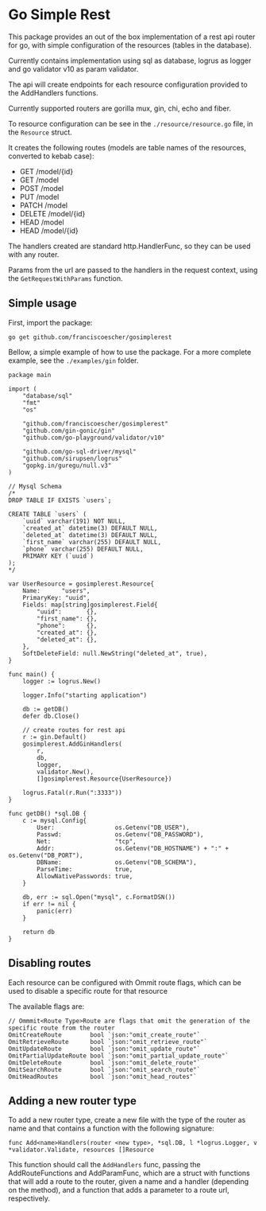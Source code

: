 # Go Simple Rest

This package provides an out of the box implementation of a rest api router for go, with simple configuration of the resources (tables in the database).

Currently contains implementation using sql as database, logrus as logger and go validator v10 as param validator.

The api will create endpoints for each resource configuration provided to the Add<Router>Handlers functions.

Currently supported routers are gorilla mux, gin, chi, echo and fiber.

To resource configuration can be see in the `./resource/resource.go` file, in the `Resource` struct.

It creates the following routes (models are table names of the resources, converted to kebab case):
- GET /model/{id}
- GET /model
- POST /model
- PUT /model
- PATCH /model
- DELETE /model/{id}
- HEAD /model
- HEAD /model/{id}
  
The handlers created are standard http.HandlerFunc, so they can be used with any router.

Params from the url are passed to the handlers in the request context, using the `GetRequestWithParams` function.

## Simple usage

First, import the package:

`go get github.com/franciscoescher/gosimplerest`

Bellow, a simple example of how to use the package. For a more complete example, see the `./examples/gin` folder.

```
package main

import (
	"database/sql"
	"fmt"
	"os"

	"github.com/franciscoescher/gosimplerest"
	"github.com/gin-gonic/gin"
	"github.com/go-playground/validator/v10"

	"github.com/go-sql-driver/mysql"
	"github.com/sirupsen/logrus"
	"gopkg.in/guregu/null.v3"
)

// Mysql Schema
/*
DROP TABLE IF EXISTS `users`;

CREATE TABLE `users` (
	`uuid` varchar(191) NOT NULL,
	`created_at` datetime(3) DEFAULT NULL,
	`deleted_at` datetime(3) DEFAULT NULL,
	`first_name` varchar(255) DEFAULT NULL,
	`phone` varchar(255) DEFAULT NULL,
	PRIMARY KEY (`uuid`)
);
*/

var UserResource = gosimplerest.Resource{
	Name:      "users",
	PrimaryKey: "uuid",
	Fields: map[string]gosimplerest.Field{
		"uuid":       {},
		"first_name": {},
		"phone":      {},
		"created_at": {},
		"deleted_at": {},
	},
	SoftDeleteField: null.NewString("deleted_at", true),
}

func main() {
	logger := logrus.New()

	logger.Info("starting application")

	db := getDB()
	defer db.Close()

	// create routes for rest api
	r := gin.Default()
	gosimplerest.AddGinHandlers(
		r,
		db,
		logger,
		validator.New(),
		[]gosimplerest.Resource{UserResource})

	logrus.Fatal(r.Run(":3333"))
}

func getDB() *sql.DB {
	c := mysql.Config{
		User:                 os.Getenv("DB_USER"),
		Passwd:               os.Getenv("DB_PASSWORD"),
		Net:                  "tcp",
		Addr:                 os.Getenv("DB_HOSTNAME") + ":" + os.Getenv("DB_PORT"),
		DBName:               os.Getenv("DB_SCHEMA"),
		ParseTime:            true,
		AllowNativePasswords: true,
	}

	db, err := sql.Open("mysql", c.FormatDSN())
	if err != nil {
		panic(err)
	}

	return db
}
```

## Disabling routes

Each resource can be configured with Ommit route flags, which can be used to disable a specific route for that resource

The available flags are:

```
// Ommmit<Route Type>Route are flags that omit the generation of the specific route from the router
OmitCreateRoute        bool `json:"omit_create_route"`
OmitRetrieveRoute      bool `json:"omit_retrieve_route"`
OmitUpdateRoute        bool `json:"omit_update_route"`
OmitPartialUpdateRoute bool `json:"omit_partial_update_route"`
OmitDeleteRoute        bool `json:"omit_delete_route"`
OmitSearchRoute        bool `json:"omit_search_route"`
OmitHeadRoutes         bool `json:"omit_head_routes"`
```

## Adding a new router type

To add a new router type, create a new file with the type of the router as name and that contains a function with the following signature:

`func Add<name>Handlers(router <new type>, *sql.DB, l *logrus.Logger, v *validator.Validate, resources []Resource`

This function should call the `AddHandlers` func, passing the AddRouteFunctions and AddParamFunc, which are a struct with functions that will add a route to the router, given a name and a handler (depending on the method), and a function that adds a parameter to a route url, respectively.
